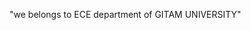 <!DOCTYPE html>
<html lang="en">
<head>
    <meta charset="UTF-8">
    <meta http-equiv="X-UA-Compatible" content="IE=edge">
    <meta name="viewport" content="width=device-width, initial-scale=1.0">
    <title>gitam</title>
</head>
<body>
    <p>"we belongs to ECE department of GITAM UNIVERSITY"</p>
</body>
</html>
